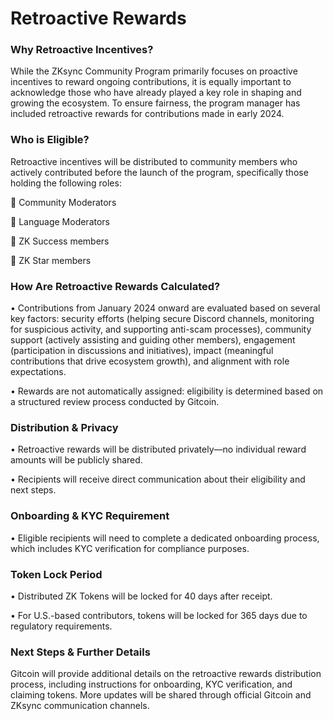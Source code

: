# Retroactive Rewards

### Why Retroactive Incentives?

While the ZKsync Community Program primarily focuses on proactive incentives to reward ongoing contributions, it is equally important to acknowledge those who have already played a key role in shaping and growing the ecosystem. To ensure fairness, the program manager has included retroactive rewards for contributions made in early 2024.

### Who is Eligible?

Retroactive incentives will be distributed to community members who actively contributed before the launch of the program, specifically those holding the following roles:

🔹 Community Moderators

🔹 Language Moderators

🔹 ZK Success members

🔹 ZK Star  members

### How Are Retroactive Rewards Calculated?

• Contributions from January 2024 onward are evaluated based on several key factors: security efforts (helping secure Discord channels, monitoring for suspicious activity, and supporting anti-scam processes), community support (actively assisting and guiding other members), engagement (participation in discussions and initiatives), impact (meaningful contributions that drive ecosystem growth), and alignment with role expectations.

• Rewards are not automatically assigned: eligibility is determined based on a structured review process conducted by Gitcoin.

### Distribution & Privacy

• Retroactive rewards will be distributed privately—no individual reward amounts will be publicly shared.

• Recipients will receive direct communication about their eligibility and next steps.

### Onboarding & KYC Requirement

• Eligible recipients will need to complete a dedicated onboarding process, which includes KYC verification for compliance purposes.

### Token Lock Period

• Distributed ZK Tokens will be locked for 40 days after receipt.

• For U.S.-based contributors, tokens will be locked for 365 days due to regulatory requirements.

### Next Steps & Further Details

Gitcoin will provide additional details on the retroactive rewards distribution process, including instructions for onboarding, KYC verification, and claiming tokens. More updates will be shared through official Gitcoin and ZKsync communication channels.
